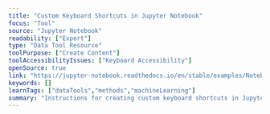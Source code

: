 ```yaml
---
title: "Custom Keyboard Shortcuts in Jupyter Notebook"
focus: "Tool"
source: "Jupyter Notebook"
readability: ["Expert"]
type: "Data Tool Resource"
toolPurpose: ["Create Content"]
toolAccessibilityIssues: ["Keyboard Accessibility"]
openSource: true
link: "https://jupyter-notebook.readthedocs.io/en/stable/examples/Notebook/Custom%20Keyboard%20Shortcuts.html"
keywords: []
learnTags: ["dataTools","methods","machineLearning"]
summary: "Instructions for creating custom keyboard shortcuts in Jupyter Notebook. "
---
```


